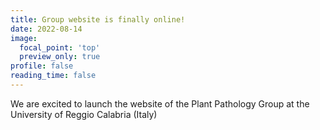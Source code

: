 ```yaml
---
title: Group website is finally online!
date: 2022-08-14
image:
  focal_point: 'top'
  preview_only: true
profile: false
reading_time: false
---
```


We are excited to launch the website of the Plant Pathology Group at the University of Reggio Calabria (Italy)

<!--more-->

